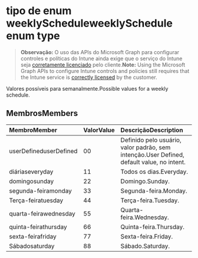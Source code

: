 # <a name="weeklyschedule-enum-type"></a><span data-ttu-id="bde3d-101">tipo de enum weeklySchedule</span><span class="sxs-lookup"><span data-stu-id="bde3d-101">weeklySchedule enum type</span></span>

> <span data-ttu-id="bde3d-102">**Observação:** O uso das APIs do Microsoft Graph para configurar controles e políticas do Intune ainda exige que o serviço do Intune seja [corretamente licenciado](https://go.microsoft.com/fwlink/?linkid=839381) pelo cliente.</span><span class="sxs-lookup"><span data-stu-id="bde3d-102">**Note:** Using the Microsoft Graph APIs to configure Intune controls and policies still requires that the Intune service is [correctly licensed](https://go.microsoft.com/fwlink/?linkid=839381) by the customer.</span></span>

<span data-ttu-id="bde3d-103">Valores possíveis para semanalmente.</span><span class="sxs-lookup"><span data-stu-id="bde3d-103">Possible values for a weekly schedule.</span></span>
## <a name="members"></a><span data-ttu-id="bde3d-104">Membros</span><span class="sxs-lookup"><span data-stu-id="bde3d-104">Members</span></span>
|<span data-ttu-id="bde3d-105">Membro</span><span class="sxs-lookup"><span data-stu-id="bde3d-105">Member</span></span>|<span data-ttu-id="bde3d-106">Valor</span><span class="sxs-lookup"><span data-stu-id="bde3d-106">Value</span></span>|<span data-ttu-id="bde3d-107">Descrição</span><span class="sxs-lookup"><span data-stu-id="bde3d-107">Description</span></span>|
|:---|:---|:---|
|<span data-ttu-id="bde3d-108">userDefined</span><span class="sxs-lookup"><span data-stu-id="bde3d-108">userDefined</span></span>|<span data-ttu-id="bde3d-109">0</span><span class="sxs-lookup"><span data-stu-id="bde3d-109">0</span></span>|<span data-ttu-id="bde3d-110">Definido pelo usuário, valor padrão, sem intenção.</span><span class="sxs-lookup"><span data-stu-id="bde3d-110">User Defined, default value, no intent.</span></span>|
|<span data-ttu-id="bde3d-111">diárias</span><span class="sxs-lookup"><span data-stu-id="bde3d-111">everyday</span></span>|<span data-ttu-id="bde3d-112">1</span><span class="sxs-lookup"><span data-stu-id="bde3d-112">1</span></span>|<span data-ttu-id="bde3d-113">Todos os dias.</span><span class="sxs-lookup"><span data-stu-id="bde3d-113">Everyday.</span></span>|
|<span data-ttu-id="bde3d-114">domingo</span><span class="sxs-lookup"><span data-stu-id="bde3d-114">sunday</span></span>|<span data-ttu-id="bde3d-115">2</span><span class="sxs-lookup"><span data-stu-id="bde3d-115">2</span></span>|<span data-ttu-id="bde3d-116">Domingo.</span><span class="sxs-lookup"><span data-stu-id="bde3d-116">Sunday.</span></span>|
|<span data-ttu-id="bde3d-117">segunda-feira</span><span class="sxs-lookup"><span data-stu-id="bde3d-117">monday</span></span>|<span data-ttu-id="bde3d-118">3</span><span class="sxs-lookup"><span data-stu-id="bde3d-118">3</span></span>|<span data-ttu-id="bde3d-119">Segunda-feira.</span><span class="sxs-lookup"><span data-stu-id="bde3d-119">Monday.</span></span>|
|<span data-ttu-id="bde3d-120">Terça-feira</span><span class="sxs-lookup"><span data-stu-id="bde3d-120">tuesday</span></span>|<span data-ttu-id="bde3d-121">4</span><span class="sxs-lookup"><span data-stu-id="bde3d-121">4</span></span>|<span data-ttu-id="bde3d-122">Terça-feira.</span><span class="sxs-lookup"><span data-stu-id="bde3d-122">Tuesday.</span></span>|
|<span data-ttu-id="bde3d-123">quarta-feira</span><span class="sxs-lookup"><span data-stu-id="bde3d-123">wednesday</span></span>|<span data-ttu-id="bde3d-124">5</span><span class="sxs-lookup"><span data-stu-id="bde3d-124">5</span></span>|<span data-ttu-id="bde3d-125">Quarta-feira.</span><span class="sxs-lookup"><span data-stu-id="bde3d-125">Wednesday.</span></span>|
|<span data-ttu-id="bde3d-126">quinta-feira</span><span class="sxs-lookup"><span data-stu-id="bde3d-126">thursday</span></span>|<span data-ttu-id="bde3d-127">6</span><span class="sxs-lookup"><span data-stu-id="bde3d-127">6</span></span>|<span data-ttu-id="bde3d-128">Quinta-feira.</span><span class="sxs-lookup"><span data-stu-id="bde3d-128">Thursday.</span></span>|
|<span data-ttu-id="bde3d-129">sexta-feira</span><span class="sxs-lookup"><span data-stu-id="bde3d-129">friday</span></span>|<span data-ttu-id="bde3d-130">7</span><span class="sxs-lookup"><span data-stu-id="bde3d-130">7</span></span>|<span data-ttu-id="bde3d-131">Sexta-feira.</span><span class="sxs-lookup"><span data-stu-id="bde3d-131">Friday.</span></span>|
|<span data-ttu-id="bde3d-132">Sábado</span><span class="sxs-lookup"><span data-stu-id="bde3d-132">saturday</span></span>|<span data-ttu-id="bde3d-133">8</span><span class="sxs-lookup"><span data-stu-id="bde3d-133">8</span></span>|<span data-ttu-id="bde3d-134">Sábado.</span><span class="sxs-lookup"><span data-stu-id="bde3d-134">Saturday.</span></span>|



